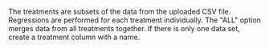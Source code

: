 The treatments are subsets of the data from the uploaded CSV file.
Regressions are performed for each treatment individually.
The "ALL" option merges data from all treatments together.
If there is only one data set, create a treatment column with a name.
